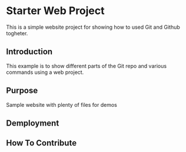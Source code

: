 # Starter Web Project

This is a simple website project for showing how to used Git and Github togheter.

## Introduction

This example is to show different parts of the Git repo and various commands using a web project.

## Purpose

Sample website with plenty of files for demos

## Demployment

## How To Contribute